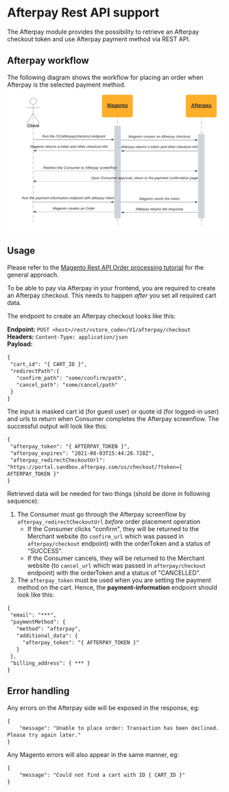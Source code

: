 # Afterpay Rest API support

The Afterpay module provides the possibility to retrieve an Afterpay checkout token and use Afterpay payment method via REST API.

## Afterpay workflow

The following diagram shows the workflow for placing an order when Afterpay is the selected payment method.
![REST API sequence diagram](img/rest-sequence-diagram.png)

## Usage

Please refer to the [Magento Rest API Order processing tutorial](https://devdocs.magento.com/guides/v2.4/rest/tutorials/orders/order-intro.html) for the general approach.

To be able to pay via Afterpay in your frontend, you are required to create an Afterpay checkout. This needs to happen *after* you set all required cart data.

The endpoint to create an Afterpay checkout looks like this:

**Endpoint:** `POST <host>/rest/<store_code>/V1/afterpay/checkout`<br/>
**Headers:** `Content-Type: application/json`<br/>
**Payload:**
```
{
 "cart_id": "{ CART_ID }",
 "redirectPath":{
   "confirm_path": "some/confirm/path",
   "cancel_path": "some/cancel/path"
 }
}
```
The input is masked cart id (for guest user) or quote id (for logged-in user) and urls to return when Consumer completes the Afterpay screenflow. The successful output will look like this:

```
{
 "afterpay_token": "{ AFTERPAY_TOKEN }",
 "afterpay_expires": "2021-08-03T15:44:28.728Z",
 "afterpay_redirectCheckoutUrl": "https://portal.sandbox.afterpay.com/us/checkout/?token={ AFTERPAY_TOKEN }"
}
```

Retrieved data will be needed for two things (shold be done in following sequence):
1. The Consumer must go through the Afterpay screenflow by `afterpay_redirectCheckoutUrl` *before* order placement operation
    - If the Consumer clicks "confirm", they will be returned to the Merchant website (to `confirm_url` which was passed in `afterpay/checkout` endpoint) with the orderToken and a status of "SUCCESS".
    - If the Consumer cancels, they will be returned to the Merchant website (to `cancel_url` which was passed in `afterpay/checkout` endpoint) with the orderToken and a status of "CANCELLED".
2. The `afterpay_token` must be used when you are setting the payment method on the cart. Hence, the **payment-information** endpoint should look like this:
```
{
 "email": "***",
 "paymentMethod": {
   "method": "afterpay",
   "additional_data": {
     "afterpay_token": "{ AFTERPAY_TOKEN }" 
   }
 },
 "billing_address": { *** }
} 
```

## Error handling

Any errors on the Afterpay side will be exposed in the response, eg:

```
{
    "message": "Unable to place order: Transaction has been declined. Please try again later."
}
```

Any Magento errors will also appear in the same manner, eg:

```
{
    "message": "Could not find a cart with ID { CART_ID }"
}
```

